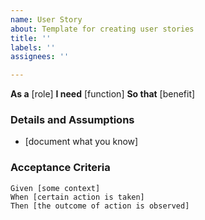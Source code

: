```yaml
---
name: User Story
about: Template for creating user stories
title: ''
labels: ''
assignees: ''

---
```


**As a** [role]
**I need** [function]
**So that** [benefit] 

### Details and Assumptions
* [document what you know]
### Acceptance Criteria  

 ```gherkin
 Given [some context]
 When [certain action is taken]
 Then [the outcome of action is observed]
 ```
